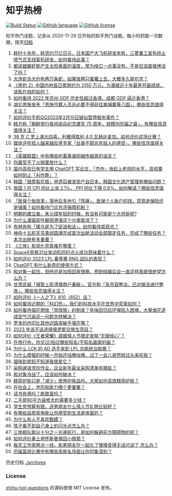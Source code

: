 # 知乎热榜
[![Build Status](https://github.com/ToWeLong/zhihu-hot-questions/workflows/CI/badge.svg)](https://github.com/ToWeLong/zhihu-hot-questions/actions)
[![GitHub language](https://img.shields.io/badge/language-golang-orange.svg)](https://golang.org/)
[![GitHub license](https://img.shields.io/github/license/ToWeLong/zhihu-hot-questions)](https://github.com/ToWeLong/zhihu-hot-questions/blob/main/LICENSE)

知乎热门话题，记录从 2020-11-29 日开始的知乎热门话题。每小时抓取一次数据，按天[归档](./archives)

<!-- BEGIN -->

1. [耗时十余年，耗资约万亿日元，日本国产大飞机研发失败，三菱重工宣布终止喷气式支线客机研发，如何看待此事？](https://www.zhihu.com/question/582749904)
1. [都说螳螂虾能产生太阳表面的温度，那为啥它一点事没有，不是应该直接烤没了吗？](https://www.zhihu.com/question/541560060)
1. [大连蛇岛大约有两万条蛇，如果放两只蜜獾上去，大概多久能吃完？](https://www.zhihu.com/question/458741991)
1. [《黑豹 2》中国内地首日票房约为 2150 万元，为漫威近十年最差开画成绩，该影片拍的如何？](https://www.zhihu.com/question/582749295)
1. [如何看待 2022 年苏州 GDP 历史性超过香港、成都 GDP 逼近香港？](https://www.zhihu.com/question/582343412)
1. [湖北恩施发布「恩施市籍人员非必要不得前往柬埔寨等八国」，哪些信息值得关注？](https://www.zhihu.com/question/582655146)
1. [如何评价手机QQ2023年2月10日疑似暂停服务事件？](https://www.zhihu.com/question/583144965)
1. [韩方称「朝鲜举行夜间阅兵纪念建军 75 周年，规模创历届之最」，有哪些信息值得关注？](https://www.zhihu.com/question/582924843)
1. [38 岁 C 罗上演大四喜，利雅得胜利 4:0 瓦赫达麦加，如何评价这场比赛？](https://www.zhihu.com/question/583127580)
1. [媒体评年轻人越来越反感专家「丝毫不顾忌年轻人的感受」，哪些信息值得关注？](https://www.zhihu.com/question/582956629)
1. [《英雄联盟》中有哪些听着离谱却越传越真的谣言？](https://www.zhihu.com/question/444829622)
1. [你最受不了火锅里放什么？](https://www.zhihu.com/question/571810773)
1. [国内高校已有学生用 ChatGPT 写论文，「杰作」快赶上老师的水平，高校要如何防止「AI作弊」？](https://www.zhihu.com/question/583132775)
1. [韩国「银质梨花瓶」申遗后被发现产自日本，韩国文化遗产管理有哪些问题？](https://www.zhihu.com/question/582769694)
1. [我国 1 月 CPI 同比上涨 2.1%， PPI 同比下降 0.8%，如何解读？哪些信息值得关注？](https://www.zhihu.com/question/583134306)
1. [「医保个账改革」落地后多地引「阵痛」，医保个人账户的钱，究竟是保险还是储蓄？如何看待门诊共济保障机制？](https://www.zhihu.com/question/582958685)
1. [明朝的建立者，朱元璋年轻的时候，有没有可能是个大帅哥呢?](https://www.zhihu.com/question/582518789)
1. [为什么漫画软件都把港漫这个分类取消了？](https://www.zhihu.com/question/298734552)
1. [布林肯称「援乌是为了促进和谈」，如何看待其观点？](https://www.zhihu.com/question/582961032)
1. [神舟十五航天员乘组圆满完成首次出舱活动全部既定任务，完成了哪些任务？本次出舱有多重要？](https://www.zhihu.com/question/582804279)
1. [《三体》影视化究竟难在哪里？](https://www.zhihu.com/question/403175211)
1. [SpaceX星舰31台发动机同时点火成功意味着什么？](https://www.zhihu.com/question/583139239)
1. [如何评价 2023 LPL 春季赛 RNG 战队的表现？](https://www.zhihu.com/question/581902046)
1. [ChatGPT 有什么新奇的使用方式？](https://www.zhihu.com/question/582979328)
1. [和对象一起住，但他总是加班回家很晚，想到结婚后会一直这样我就很绝望怎么办？](https://www.zhihu.com/question/581984563)
1. [甘肃武威「城管上街清理商户春联」，官方称「系市容整治，已对做法进行整改」，哪些信息值得关注？](https://www.zhihu.com/question/582924364)
1. [如何评价《一人之下》610（652）话？](https://www.zhihu.com/question/583080287)
1. [如何看待近期的「科幻热」，我们的科技水平在世界中究竟如何？](https://www.zhihu.com/question/583137394)
1. [如何看待烟花燃放「禁改限」的制度？年味回归后环保陷入困境，大量烟花造成空气污染这一问题怎样解决？](https://www.zhihu.com/question/583135131)
1. [罗本的内切比其他边路突破手强在哪？](https://www.zhihu.com/question/582023430)
1. [2023 年该不该选择俄罗斯交换生项目？](https://www.zhihu.com/question/582500627)
1. [如何评价《王者荣耀》虞姬情人节限定皮肤“无限倾心”？](https://www.zhihu.com/question/582675177)
1. [在旅行中，你见过/拍过哪些知名/不知名画家的画？](https://www.zhihu.com/question/582812276)
1. [为什么 LCK 的 AD 选手来到 LPL 总能统治联赛？](https://www.zhihu.com/question/582783456)
1. [为什么摸猫的时候一开始还咕噜咕噜，过了一会儿突然转过头来咬我？](https://www.zhihu.com/question/582624862)
1. [猫咪到底知不知道我很爱它？](https://www.zhihu.com/question/578479669)
1. [采购速进求抄作业，企业新年最全采购清单有哪些？](https://www.zhihu.com/question/582950645)
1. [和对象冷战了，应该如何破冰？](https://www.zhihu.com/question/581980673)
1. [精简护肤只是「减少」使用护肤品吗，大家如何高效精简护肤？](https://www.zhihu.com/question/581142972)
1. [在社会上，学历和能力哪个更重要？](https://www.zhihu.com/question/583128980)
1. [读书有用吗？能致富吗？](https://www.zhihu.com/question/583100601)
1. [二手房80平方装修大约需要多少钱？](https://www.zhihu.com/question/544277959)
1. [学生党预算有限，送男朋友什么情人节礼物比较好？](https://www.zhihu.com/question/581857324)
1. [有哪些品质家电能让你感受到生活是体面的？](https://www.zhihu.com/question/570505409)
1. [为什么有人不喜欢甄嬛？](https://www.zhihu.com/question/22764719)
1. [孩子看不到自己身上的闪光点怎么办？](https://www.zhihu.com/question/571668940)
1. [三体舰队能以十分之一光速航行，是如何躲避前方障碍物的呢？](https://www.zhihu.com/question/582644358)
1. [如何评价勇士用怀斯曼换回小佩顿？](https://www.zhihu.com/question/583130405)
1. [每天工作家两点一线，和男朋友在一起久了慢慢变得无话可说了,怎么办？](https://www.zhihu.com/question/581990434)
1. [历届篮球比赛中有哪些高能名场面让你印象深刻？](https://www.zhihu.com/question/582934098)

<!-- END -->

历史归档 [./archives](./archives)


### License
[zhihu-hot-questions](https://github.com/towelong/zhihu-hot-questions) 的源码使用 MIT License 发布。